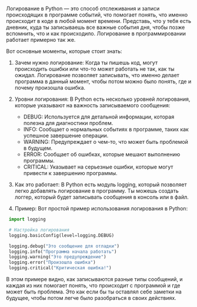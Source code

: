 Логирование в Python — это способ отслеживания и записи происходящих в программе событий, что помогает понять, что именно происходит в коде в любой момент времени. Представь, что у тебя есть дневник, куда ты записываешь все важные события дня, чтобы позже вспомнить, что и как происходило. Логирование в программировании работает примерно так же.

Вот основные моменты, которые стоит знать:

1. Зачем нужно логирование: Когда ты пишешь код, могут происходить ошибки или что-то может работать не так, как ты ожидал. Логирование позволяет записывать, что именно делает программа в данный момент, чтобы потом можно было понять, где и почему произошла ошибка.

2. Уровни логирования: В Python есть несколько уровней логирования, которые указывают на важность записываемого сообщения:
   - DEBUG: Используется для детальной информации, которая полезна для диагностики проблем.
   - INFO: Сообщает о нормальных событиях в программе, таких как успешное завершение операции.
   - WARNING: Предупреждает о чем-то, что может быть проблемой в будущем.
   - ERROR: Сообщает об ошибках, которые мешают выполнению программы.
   - CRITICAL: Указывает на серьезные ошибки, которые могут привести к завершению программы.

3. Как это работает: В Python есть модуль logging, который позволяет легко добавлять логирование в программу. Ты можешь создать логгер, который будет записывать сообщения в консоль или в файл.

4. Пример: Вот простой пример использования логирования в Python:

  ```python
   import logging

   # Настройка логирования
   logging.basicConfig(level=logging.DEBUG)

   logging.debug("Это сообщение для отладки")
   logging.info("Программа начала работать")
   logging.warning("Это предупреждение")
   logging.error("Произошла ошибка")
   logging.critical("Критическая ошибка!")
   ```
   
В этом примере видно, как записываются разные типы сообщений, и каждая из них помогает понять, что происходит с программой и где может быть проблема. Это как если бы ты оставлял себе заметки на будущее, чтобы потом легче было разобраться в своих действиях.